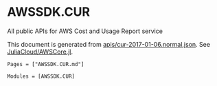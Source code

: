 # AWSSDK.CUR

All public APIs for AWS Cost and Usage Report service

This document is generated from
[apis/cur-2017-01-06.normal.json](https://github.com/aws/aws-sdk-js/blob/master/apis/cur-2017-01-06.normal.json).
See [JuliaCloud/AWSCore.jl](https://github.com/JuliaCloud/AWSCore.jl).

```@index
Pages = ["AWSSDK.CUR.md"]
```

```@autodocs
Modules = [AWSSDK.CUR]
```
